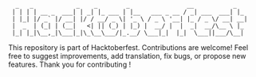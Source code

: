 ```
  _   _            _    _        _                __           _   
 | | | | __ _  ___| | _| |_ ___ | |__   ___ _ __ / _| ___  ___| |_ 
 | |_| |/ _` |/ __| |/ / __/ _ \| '_ \ / _ \ '__| |_ / _ \/ __| __|
 |  _  | (_| | (__|   <| || (_) | |_) |  __/ |  |  _|  __/\__ \ |_ 
 |_| |_|\__,_|\___|_|\_\__\___/|_.__/ \___|_|  |_|  \___||___/\__|                                              
```
This repository is part of Hacktoberfest. Contributions are welcome! Feel free to suggest improvements, add translation, fix bugs, or propose new features. Thank you for contributing !
